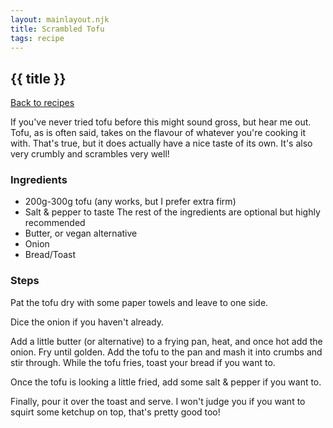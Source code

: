 ```yaml
---
layout: mainlayout.njk
title: Scrambled Tofu
tags: recipe
---
```


## {{ title }}

[Back to recipes](/recipes)

If you've never tried tofu before this might sound gross, but hear me out. Tofu, as is often said, takes on the flavour of whatever you're cooking it with. That's true, but it does actually have a nice taste of its own. It's also very crumbly and scrambles very well!

### Ingredients
- 200g-300g tofu (any works, but I prefer extra firm)
- Salt & pepper to taste
The rest of the ingredients are optional but highly recommended
- Butter, or vegan alternative
- Onion
- Bread/Toast

### Steps
Pat the tofu dry with some paper towels and leave to one side.

Dice the onion if you haven't already.

Add a little butter (or alternative) to a frying pan, heat, and once hot add the onion. Fry until golden. Add the tofu to the pan and mash it into crumbs and stir through. While the tofu fries, toast your bread if you want to.

Once the tofu is looking a little fried, add some salt & pepper if you want to.

Finally, pour it over the toast and serve. I won't judge you if you want to squirt some ketchup on top, that's pretty good too!